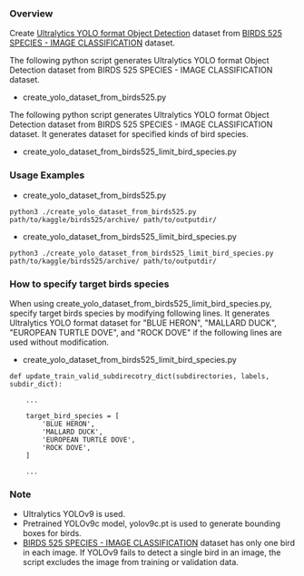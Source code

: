 ### Overview

Create [Ultralytics YOLO format Object Detection](https://docs.ultralytics.com/datasets/detect/) dataset from [BIRDS 525 SPECIES - IMAGE CLASSIFICATION](https://www.kaggle.com/datasets/gpiosenka/100-bird-species) dataset.

The following python script generates Ultralytics YOLO format Object Detection dataset from BIRDS 525 SPECIES - IMAGE CLASSIFICATION dataset.

- create_yolo_dataset_from_birds525.py

The following python script generates Ultralytics YOLO format Object Detection dataset from BIRDS 525 SPECIES - IMAGE CLASSIFICATION dataset. It generates dataset for specified kinds of bird species. 
  
- create_yolo_dataset_from_birds525_limit_bird_species.py

### Usage Examples

- create_yolo_dataset_from_birds525.py

```
python3 ./create_yolo_dataset_from_birds525.py path/to/kaggle/birds525/archive/ path/to/outputdir/
```

- create_yolo_dataset_from_birds525_limit_bird_species.py

```
python3 ./create_yolo_dataset_from_birds525_limit_bird_species.py path/to/kaggle/birds525/archive/ path/to/outputdir/
```

### How to specify target birds species

When using create_yolo_dataset_from_birds525_limit_bird_species.py, specify target birds species by modifying following lines. It generates Ultralytics YOLO format dataset for "BLUE HERON", "MALLARD DUCK", "EUROPEAN TURTLE DOVE", and "ROCK DOVE" if the following lines are used without modification.

- create_yolo_dataset_from_birds525_limit_bird_species.py

```puthon3
def update_train_valid_subdirecotry_dict(subdirectories, labels, subdir_dict):

    ...

    target_bird_species = [
        'BLUE HERON',
        'MALLARD DUCK',
        'EUROPEAN TURTLE DOVE',
        'ROCK DOVE',
    ]

    ...
```

### Note

- Ultralytics YOLOv9 is used.
- Pretrained YOLOv9c model, yolov9c.pt is used to generate bounding boxes for birds.
-  [BIRDS 525 SPECIES - IMAGE CLASSIFICATION](https://www.kaggle.com/datasets/gpiosenka/100-bird-species) dataset has only one bird in each image. If YOLOv9 fails to detect a single bird in an image, the script excludes the image from training or validation data.
